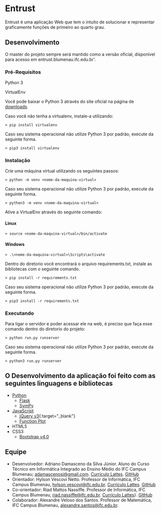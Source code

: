 # Entrust
Entrust é uma aplicação Web que tem o intuito de solucionar e representar graficamente funções de primeiro ao quarto grau.

## Desenvolvimento
O master do projeto sempre será mantido como a versão oficial, disponível para acesso em entrust.blumenau.ifc.edu.br'.

### Pré-Requisitos
Python 3

VirtualEnv

Você pode baixar o Python 3 através do site oficial na página de [downloads](https://www.python.org/downloads/).

Caso você não tenha a virtualenv, instale-a utilizando:
```
> pip install virtualenv
```
Caso seu sistema operacional não utilize Python 3 por padrão, execute da seguinte forma.
```
> pip3 install virtualenv
```


### Instalação
Crie uma máquina virtual utilizando os seguintes passos:
```
> python -m venv <nome-da-maquina-virtual>
```
Caso seu sistema operacional não utilize Python 3 por padrão, execute da seguinte forma.
```
> python3 -m venv <nome-da-maquina-virtual>
```

Ative a VirtualEnv através do seguinte comando:
  #### Linux
  ```
  > source <nome-da-maquina-virtual>/bin/activate
  ```
  #### Windows
  ```
  > .\<nome-da-maquina-virtual>\Scripts\activate
  ```
  
Dentro do diretorio você encontrará o arquivo requirements.txt, instale as bibliotecas com o seguinte comando.
```
> pip install -r requirements.txt
```

Caso seu sistema operacional não utilize Python 3 por padrão, execute da seguinte forma.
```
> pip3 install -r requirements.txt
```

### Executando
Para ligar o servidor e poder acessar ele na web, é preciso que faça esse comando dentro do diretorio do projeto:
```
> python run.py runserver
```

Caso seu sistema operacional não utilize Python 3 por padrão, execute da seguinte forma.
```
> python3 run.py runserver
```

## O Desenvolvimento da aplicação foi feito com as seguintes linguagens e bibliotecas
- [Python](https://www.python.org/)
  - [Flask](http://flask.pocoo.org/)
  - [SymPy](https://www.sympy.org/pt/index.html)
- [JavaScript](https://www.javascript.com)
  - [jQuery v3](https://jquery.com){:target="_blank"}
  - [Function Plot](https://mauriciopoppe.github.io/function-plot/)
- HTML5
- CSS3
  - [Bootstrap v4.0](https://getbootstrap.com)

## Equipe
* Desenvolvedor: Adriano Damasceno da Silva Júnior. Aluno do Curso Técnico em Informática Integrado ao Ensino Médio do IFC Campus Blumenau; adamascenosj@gmail.com. [Currículo Lattes](http://lattes.cnpq.br/8609985120910990). [GitHub](https://github.com/Fritas)
* Orientador: Hylson Vescovi Netto. Professor de Informática, IFC Campus Blumenau, hylson.vescovi@ifc.edu.br. [Currículo Lattes](http://lattes.cnpq.br/6155862179794521). [GitHub](https://github.com/hvescovi)
* Co-orientador: Riad Mattos Nassiffe. Professor de Informática, IFC Campus Blumenau, riad.nassiffe@ifc.edu.br. [Currículo Lattes](http://lattes.cnpq.br/8149931631827091)}. [GitHub](https://github.com/riadnassiffe)
* Colaborador: Alexandre Veloso dos Santos. Professor de Matemática, IFC Campus Blumenau, alexandre.santos@ifc.edu.br.
